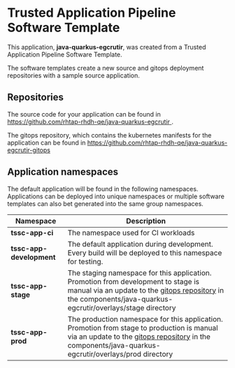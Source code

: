 # Trusted Application Pipeline Software Template

This application, **java-quarkus-egcrutir**, was created from a Trusted Application Pipeline Software Template.

The software templates create a new source and gitops deployment repositories with a sample source application. 

## Repositories

The source code for your application can be found in [https://github.com/rhtap-rhdh-qe/java-quarkus-egcrutir ](https://github.com/rhtap-rhdh-qe/java-quarkus-egcrutir ).
 
The gitops repository, which contains the kubernetes manifests for the application can be found in 
[https://github.com/rhtap-rhdh-qe/java-quarkus-egcrutir-gitops ](https://github.com/rhtap-rhdh-qe/java-quarkus-egcrutir-gitops ) 

## Application namespaces 

The default application will be found in the following namespaces. Applications can be deployed into unique namespaces or multiple software templates can also bet generated into the same group namespaces.  

|  Namespace   |  Description   |  
| -------- | -------- |
| **tssc-app-ci** | The namespace used for CI workloads |
| **tssc-app-development** | The default application during development. Every build will be deployed to this namespace for testing. |
| **tssc-app-stage** | The staging namespace for this application. Promotion from development to stage is manual via an update to the [gitops repository](https://github.com/rhtap-rhdh-qe/java-quarkus-egcrutir-gitops ) in the components/java-quarkus-egcrutir/overlays/stage directory |
| **tssc-app-prod** | The production namespace for this application. Promotion from stage to production is manual via an update to the [gitops repository](https://github.com/rhtap-rhdh-qe/java-quarkus-egcrutir-gitops ) in the components/java-quarkus-egcrutir/overlays/prod directory |